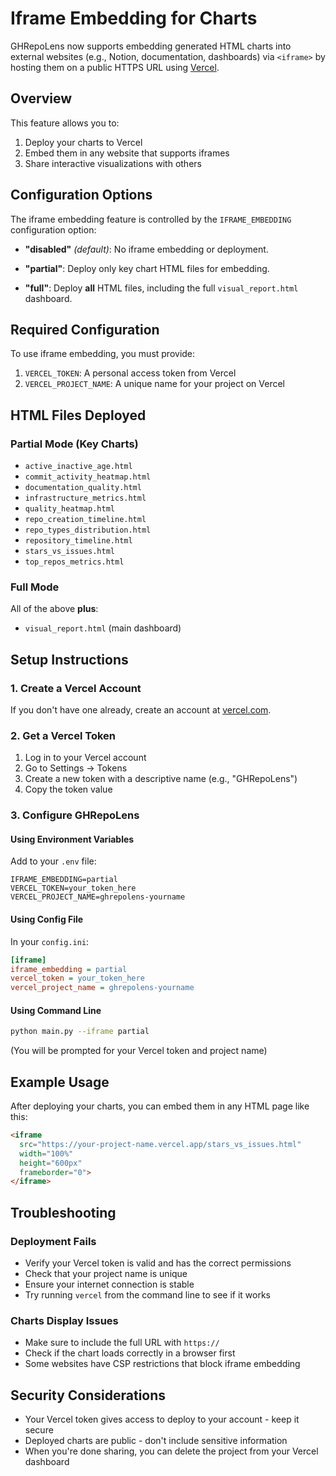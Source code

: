 # Iframe Embedding for Charts

GHRepoLens now supports embedding generated HTML charts into external websites (e.g., Notion, documentation, dashboards) via `<iframe>` by hosting them on a public HTTPS URL using [Vercel](https://vercel.com/).

## Overview

This feature allows you to:

1. Deploy your charts to Vercel 
2. Embed them in any website that supports iframes
3. Share interactive visualizations with others

## Configuration Options

The iframe embedding feature is controlled by the `IFRAME_EMBEDDING` configuration option:

- **"disabled"** _(default)_: No iframe embedding or deployment.
    
- **"partial"**: Deploy only key chart HTML files for embedding.
    
- **"full"**: Deploy **all** HTML files, including the full `visual_report.html` dashboard.

## Required Configuration

To use iframe embedding, you must provide:

1. `VERCEL_TOKEN`: A personal access token from Vercel
2. `VERCEL_PROJECT_NAME`: A unique name for your project on Vercel

## HTML Files Deployed

### Partial Mode (Key Charts)

- `active_inactive_age.html`
- `commit_activity_heatmap.html`
- `documentation_quality.html`
- `infrastructure_metrics.html`
- `quality_heatmap.html`
- `repo_creation_timeline.html`
- `repo_types_distribution.html`
- `repository_timeline.html`
- `stars_vs_issues.html`
- `top_repos_metrics.html`

### Full Mode

All of the above **plus**:
- `visual_report.html` (main dashboard)

## Setup Instructions

### 1. Create a Vercel Account

If you don't have one already, create an account at [vercel.com](https://vercel.com/).

### 2. Get a Vercel Token

1. Log in to your Vercel account
2. Go to Settings → Tokens
3. Create a new token with a descriptive name (e.g., "GHRepoLens")
4. Copy the token value

### 3. Configure GHRepoLens

#### Using Environment Variables

Add to your `.env` file:
```
IFRAME_EMBEDDING=partial
VERCEL_TOKEN=your_token_here
VERCEL_PROJECT_NAME=ghrepolens-yourname
```

#### Using Config File

In your `config.ini`:
```ini
[iframe]
iframe_embedding = partial
vercel_token = your_token_here
vercel_project_name = ghrepolens-yourname
```

#### Using Command Line

```bash
python main.py --iframe partial
```
(You will be prompted for your Vercel token and project name)

## Example Usage

After deploying your charts, you can embed them in any HTML page like this:

```html
<iframe 
  src="https://your-project-name.vercel.app/stars_vs_issues.html" 
  width="100%" 
  height="600px" 
  frameborder="0">
</iframe>
```

## Troubleshooting

### Deployment Fails

- Verify your Vercel token is valid and has the correct permissions
- Check that your project name is unique
- Ensure your internet connection is stable
- Try running `vercel` from the command line to see if it works

### Charts Display Issues

- Make sure to include the full URL with `https://`
- Check if the chart loads correctly in a browser first
- Some websites have CSP restrictions that block iframe embedding

## Security Considerations

- Your Vercel token gives access to deploy to your account - keep it secure
- Deployed charts are public - don't include sensitive information
- When you're done sharing, you can delete the project from your Vercel dashboard 